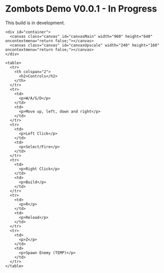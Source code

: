 <!DOCTYPE html>

<html>
  <head>
    <title>Zombots Demo</title>
    <link href="resources/css/index_v0.0.1_inprog.css" type="text/css" rel="stylesheet">
  </head>
  <body id='body'>
    <h1>Zombots Demo V0.0.1 - In Progress</h1>
    <p>This build is in development.</p>

    <div id="container">
      <canvas class="canvas" id="canvasMain" width="960" height="640" oncontextmenu="return false;"></canvas>
      <canvas class="canvas" id="canvasUpscale" width="240" height="160" oncontextmenu="return false;"></canvas>
    </div>

    <table>
      <tr>
        <th colspan="2">
          <h2>Controls</h2>
        </th>
      </tr>
      <tr>
        <td>
          <p>W/A/S/D</p>
        </td>
        <td>
          <p>Move up, left, down and right</p>
        </td>
      </tr>
      <tr>
        <td>
          <p>Left Click</p>
        </td>
        <td>
          <p>Select/Fire</p>
        </td>
      </tr>
      <tr>
        <td>
          <p>Right Click</p>
        </td>
        <td>
          <p>Build</p>
        </td>
      </tr>
      <tr>
        <td>
          <p>R</p>
        </td>
        <td>
          <p>Reload</p>
        </td>
      </tr>
      <tr>
        <td>
          <p>Z</p>
        </td>
        <td>
          <p>Spawn Enemy (TEMP)</p>
        </td>
      </tr>
    </table>

  </body>

  <!--
  <script type="module" src="./f1.js"></script>
  <script type="module" src="./f2.js"></script>

  <script type="module" src="./main_v0.0.1_inprog.js"></script>
  <script type="module" src="./data/data_chassis.js"></script>
  <script type="module" src="./data/data_enemies.js"></script>
  <script type="module" src="./data/data_levels.js"></script>
  <script type="module" src="./data/data_ui.js"></script>
  <script type="module" src="./data/data_utilities.js"></script>
  <script type="module" src="./data/data_weapons.js"></script>
  -->

  <script src="./data/data_chassis.js"></script>
  <script src="./data/data_enemies.js"></script>
  <script src="./data/data_levels.js"></script>
  <script src="./data/data_player.js"></script>
  <script src="./data/data_ui.js"></script>
  <script src="./data/data_utilities.js"></script>
  <script src="./data/data_weapons.js"></script>
  
  <script src="./main_v0.0.1_inprog.js"></script>

</html>
